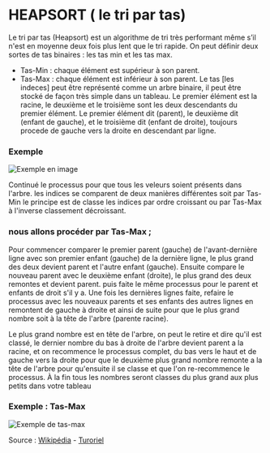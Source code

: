 # HEAPSORT ( le tri par tas)

Le tri par tas (Heapsort) est un algorithme de tri très performant même s’il n'est en moyenne deux fois plus lent que le tri rapide.
On peut définir deux sortes de tas binaires : les tas min et les tas max.
* Tas-Min : chaque élément est supérieur à son parent.
* Tas-Max : chaque élément est inférieur à son parent.
Le tas [les indeces] peut être représenté comme un arbre binaire, il peut être stocké de façon très simple dans un tableau. Le premier élément est la racine, le deuxième et le troisième sont les deux descendants du premier élément. Le premier élément dit (parent), le deuxième dit (enfant de gauche), et le troisième dit (enfant de droite), toujours procede de gauche vers la droite en descendant par ligne. 

### Exemple

![Exemple en image](http://sdz.tdct.org/sdz/medias/uploads.siteduzero.com_files_286001_287000_286613.jpg)


Continué le processus pour que tous les veleurs soient présents dans l'arbre.
les indices se comparent de deux manières différentes soit par Tas-Min le principe est de classe les indices par ordre croissant ou par Tas-Max à l'inverse classement décroissant.

### nous allons procéder par Tas-Max ;

Pour commencer comparer le premier parent (gauche) de l'avant-dernière ligne avec son premier enfant (gauche) de la dernière ligne, le plus grand des deux devient parent et l'autre enfant (gauche).
Ensuite compare le nouveau parent avec le deuxième enfant (droite), le plus grand des deux remontes et devient parent. 
puis faite le même processus pour le parent et enfants de droit s'il y a.
Une fois les dernières lignes faite, refaire le processus avec les nouveaux parents et ses enfants des autres lignes en remontent de gauche à droite et ainsi de suite pour que le plus grand nombre soit à la tête de l'arbre (parente racine).

Le plus grand nombre est en tête de l'arbre, on peut le retire et dire qu'il est classé, le dernier nombre du bas à droite de l'arbre devient parent a la racine, et on recommence le processus complet, du bas vers le haut et de gauche vers la droite pour que le deuxième plus grand nombre remonte a la tête de l'arbre pour qu'ensuite il se classe et que l'on re-recommence le processus.
À la fin tous les nombres seront classes du plus grand aux plus petits dans votre tableau


### Exemple : Tas-Max
![Exemple de tas-max](https://upload.wikimedia.org/wikipedia/commons/f/fe/Heap_sort_example.gif)



Source : [Wikipédia](https://fr.wikipedia.org/wiki/Tri_par_tas) - 
         [Turoriel](http://sdz.tdct.org/sdz/le-tri-par-tas.html)














 